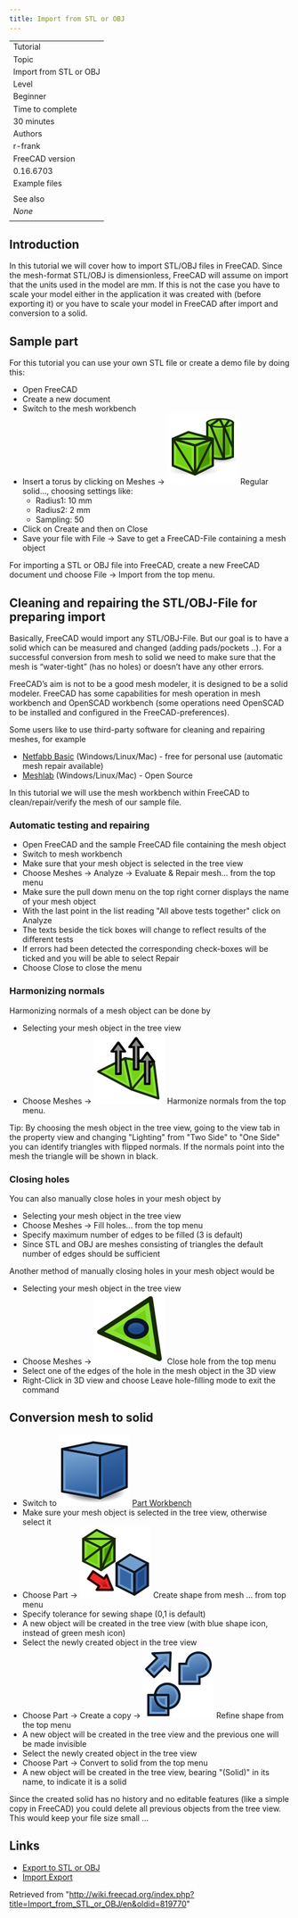 ```yaml
---
title: Import from STL or OBJ
---
```


|                        |
| ---------------------- |
| Tutorial               |
| Topic                  |
| Import from STL or OBJ |
| Level                  |
| Beginner               |
| Time to complete       |
| 30 minutes             |
| Authors                |
| r-frank                |
| FreeCAD version        |
| 0.16.6703              |
| Example files          |
|                        |
| See also               |
| _None_                 |
|                        |

## Introduction

In this tutorial we will cover how to import STL/OBJ files in FreeCAD. Since the mesh-format STL/OBJ is dimensionless, FreeCAD will assume on import that the units used in the model are mm.
If this is not the case you have to scale your model either in the application it was created with (before exporting it) or you have to scale your model in FreeCAD after import and conversion to a solid.

## Sample part

For this tutorial you can use your own STL file or create a demo file by doing this:

- Open FreeCAD
- Create a new document
- Switch to the mesh workbench
- Insert a torus by clicking on Meshes → ![](/src/assets/images/Mesh_BuildRegularSolid.svg) Regular solid..., choosing settings like:
  - Radius1: 10 mm
  - Radius2: 2 mm
  - Sampling: 50
- Click on Create and then on Close
- Save your file with File → Save to get a FreeCAD-File containing a mesh object

For importing a STL or OBJ file into FreeCAD, create a new FreeCAD document und choose File → Import from the top menu.

## Cleaning and repairing the STL/OBJ-File for preparing import

Basically, FreeCAD would import any STL/OBJ-File. But our goal is to have a solid which can be measured and changed (adding pads/pockets ..). For a successful conversion from mesh to solid we need to make sure that the mesh is “water-tight” (has no holes) or doesn’t have any other errors.

FreeCAD’s aim is not to be a good mesh modeler, it is designed to be a solid modeler. FreeCAD has some capabilities for mesh operation in mesh workbench and OpenSCAD workbench (some operations need OpenSCAD to be installed and configured in the FreeCAD-preferences).

Some users like to use third-party software for cleaning and repairing meshes, for example

- [Netfabb Basic](http://www.netfabb.com/downloadcenter.php?basic=1) (Windows/Linux/Mac) - free for personal use (automatic mesh repair available)
- [Meshlab](http://meshlab.sourceforge.net/) (Windows/Linux/Mac) - Open Source

In this tutorial we will use the mesh workbench within FreeCAD to clean/repair/verify the mesh of our sample file.

### Automatic testing and repairing

- Open FreeCAD and the sample FreeCAD file containing the mesh object
- Switch to mesh workbench
- Make sure that your mesh object is selected in the tree view
- Choose Meshes → Analyze → Evaluate & Repair mesh... from the top menu
- Make sure the pull down menu on the top right corner displays the name of your mesh object
- With the last point in the list reading "All above tests together" click on Analyze
- The texts beside the tick boxes will change to reflect results of the different tests
- If errors had been detected the corresponding check-boxes will be ticked and you will be able to select Repair
- Choose Close to close the menu

### Harmonizing normals

Harmonizing normals of a mesh object can be done by

- Selecting your mesh object in the tree view
- Choose Meshes → ![](/src/assets/images/Mesh_HarmonizeNormals.svg) Harmonize normals from the top menu.

Tip: By choosing the mesh object in the tree view, going to the view tab in the property view and changing "Lighting" from "Two Side" to "One Side" you can identify triangles with flipped normals.
If the normals point into the mesh the triangle will be shown in black.

### Closing holes

You can also manually close holes in your mesh object by

- Selecting your mesh object in the tree view
- Choose Meshes → Fill holes... from the top menu
- Specify maximum number of edges to be filled (3 is default)
- Since STL and OBJ are meshes consisting of triangles the default number of edges should be sufficient

Another method of manually closing holes in your mesh object would be

- Selecting your mesh object in the tree view
- Choose Meshes → ![](/src/assets/images/Mesh_FillInteractiveHole.svg) Close hole from the top menu
- Select one of the edges of the hole in the mesh object in the 3D view
- Right-Click in 3D view and choose Leave hole-filling mode to exit the command

## Conversion mesh to solid

- Switch to ![](/src/assets/images/Workbench_Part.svg) [Part Workbench](/Part_Workbench "Part Workbench")
- Make sure your mesh object is selected in the tree view, otherwise select it
- Choose Part → ![](/src/assets/images/Part_ShapeFromMesh.svg) Create shape from mesh ... from top menu
- Specify tolerance for sewing shape (0,1 is default)
- A new object will be created in the tree view (with blue shape icon, instead of green mesh icon)
- Select the newly created object in the tree view
- Choose Part → Create a copy → ![](/src/assets/images/Part_RefineShape.svg) Refine shape from the top menu
- A new object will be created in the tree view and the previous one will be made invisible
- Select the newly created object in the tree view
- Choose Part → Convert to solid from the top menu
- A new object will be created in the tree view, bearing "(Solid)" in its name, to indicate it is a solid

Since the created solid has no history and no editable features (like a simple copy in FreeCAD) you could delete all previous objects from the tree view. This would keep your file size small ...

## Links

- [Export to STL or OBJ](/Export_to_STL_or_OBJ "Export to STL or OBJ")
- [Import Export](/Import_Export "Import Export")

Retrieved from "<http://wiki.freecad.org/index.php?title=Import_from_STL_or_OBJ/en&oldid=819770>"
